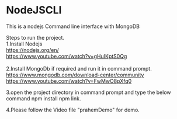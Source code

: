 # NodeJSCLI
This is a nodejs Command line interface with MongoDB

Steps to run the project.</br>
1.Install Nodejs</br>
https://nodejs.org/en/</br>
https://www.youtube.com/watch?v=gHuIKptS0Qg</br>
</br>
2.Install MongoDb if required and run it in command prompt.</br>
https://www.mongodb.com/download-center/community</br>
https://www.youtube.com/watch?v=FwMwO8pXfq0</br>

3.open the project directory in command prompt and type the below command
 npm install
 npm link.</br>
 
4.Please follow the Video file "prahemDemo" for demo.</br>



